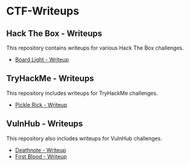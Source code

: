 # CTF-Writeups

## Hack The Box - Writeups
This repository contains writeups for various Hack The Box challenges.

- [Board Light - Writeup](HacktheBox/BoardLight/BoardLight.md)

## TryHackMe - Writeups
This repository includes writeups for TryHackMe challenges.

- [Pickle Rick - Writeup](TryHackMe\PickleRick\PickleRick.md)

## VulnHub - Writeups
This repository also includes writeups for VulnHub challenges.

- [Deathnote - Writeup](VulnHub/Deathnote/Deathnote.md)
- [First Blood - Writeup](VulnHub/FirstBlood/FirstBlood.md)